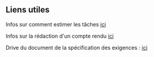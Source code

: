 ## Liens utiles

Infos sur comment estimer les tâches [ici](https://www.manager-go.com/gestion-de-projet/dossiers-methodes/estimation-des-charges)

Infos sur la rédaction d'un compte rendu [ici](https://www.manager-go.com/gestion-de-projet/rapport-reunion.htm?fbclid=IwAR0JOM1ce5Bz0kLDWhN6LtnuO9A0HC_rz_Juwq6MdKTO1pAdPvcV00ByYAc)

Drive du document de la spécification des exigences : [ici](https://docs.google.com/document/d/1PDHkTEr5lOKongF0Lfv-RBMw9XyyonaL/edit)
